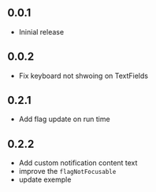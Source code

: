 ## 0.0.1

* Ininial release
## 0.0.2

* Fix keyboard not shwoing on TextFields

## 0.2.1

* Add flag update on run time
## 0.2.2

* Add custom notification content text
* improve the `flagNotFocusable`
* update exemple
